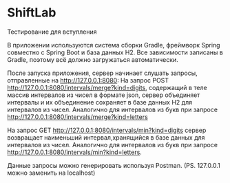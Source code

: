 # ShiftLab
Тестирование для вступления

В приложении используются система сборки Gradle, фреймворк Spring совместно с Spring Boot и база данных H2.
Все зависимости записаны в Gradle, поэтому всё должно загружаться автоматически.

После запуска приложения, сервер начинает слушать запросы, отправленные на http://127.0.0.1:8080:
На запрос POST http://127.0.0.1:8080/intervals/merge?kind=digits, содержащий в теле массив интервалов из чисел в формате json, сервер объединяет интервалы и их объединение сохраняет в базе данных H2 для интервалов из чисел. Аналогично для интервалов из букв при запросе http://127.0.0.1:8080/intervals/merge?kind=letters

На запрос GET http://127.0.0.1:8080/intervals/min?kind=digits сервер возвращает наименьший интервал,хранящийся в базе данных для интервалов из чисел.
Аналогично для интервалов из букв при запросе http://127.0.0.1:8080/intervals/min?kind=letters.

Данные запросы можно генерировать используя Postman.
(PS. 127.0.0.1 можно заменить на localhost)
